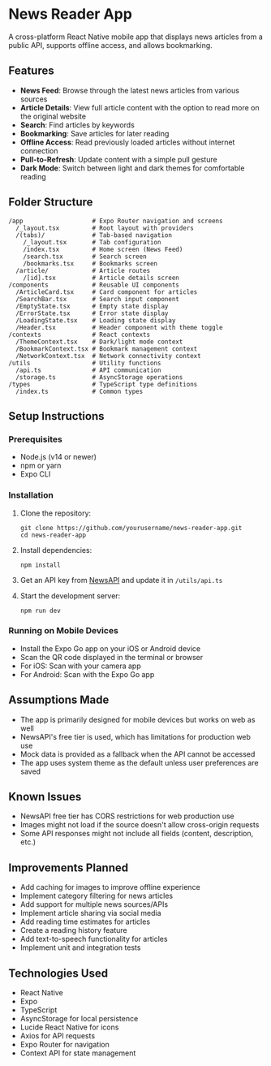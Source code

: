 # News Reader App

A cross-platform React Native mobile app that displays news articles from a public API, supports offline access, and allows bookmarking.

## Features

- **News Feed**: Browse through the latest news articles from various sources
- **Article Details**: View full article content with the option to read more on the original website
- **Search**: Find articles by keywords
- **Bookmarking**: Save articles for later reading
- **Offline Access**: Read previously loaded articles without internet connection
- **Pull-to-Refresh**: Update content with a simple pull gesture
- **Dark Mode**: Switch between light and dark themes for comfortable reading

## Folder Structure

```
/app                   # Expo Router navigation and screens
  /_layout.tsx         # Root layout with providers
  /(tabs)/             # Tab-based navigation
    /_layout.tsx       # Tab configuration
    /index.tsx         # Home screen (News Feed)
    /search.tsx        # Search screen
    /bookmarks.tsx     # Bookmarks screen
  /article/            # Article routes
    /[id].tsx          # Article details screen
/components            # Reusable UI components
  /ArticleCard.tsx     # Card component for articles
  /SearchBar.tsx       # Search input component
  /EmptyState.tsx      # Empty state display
  /ErrorState.tsx      # Error state display
  /LoadingState.tsx    # Loading state display
  /Header.tsx          # Header component with theme toggle
/contexts              # React contexts
  /ThemeContext.tsx    # Dark/light mode context
  /BookmarkContext.tsx # Bookmark management context
  /NetworkContext.tsx  # Network connectivity context
/utils                 # Utility functions
  /api.ts              # API communication
  /storage.ts          # AsyncStorage operations
/types                 # TypeScript type definitions
  /index.ts            # Common types
```

## Setup Instructions

### Prerequisites

- Node.js (v14 or newer)
- npm or yarn
- Expo CLI

### Installation

1. Clone the repository:
   ```
   git clone https://github.com/yourusername/news-reader-app.git
   cd news-reader-app
   ```

2. Install dependencies:
   ```
   npm install
   ```

3. Get an API key from [NewsAPI](https://newsapi.org/) and update it in `/utils/api.ts`

4. Start the development server:
   ```
   npm run dev
   ```

### Running on Mobile Devices

- Install the Expo Go app on your iOS or Android device
- Scan the QR code displayed in the terminal or browser
- For iOS: Scan with your camera app
- For Android: Scan with the Expo Go app

## Assumptions Made

- The app is primarily designed for mobile devices but works on web as well
- NewsAPI's free tier is used, which has limitations for production web use
- Mock data is provided as a fallback when the API cannot be accessed
- The app uses system theme as the default unless user preferences are saved

## Known Issues

- NewsAPI free tier has CORS restrictions for web production use
- Images might not load if the source doesn't allow cross-origin requests
- Some API responses might not include all fields (content, description, etc.)

## Improvements Planned

- Add caching for images to improve offline experience
- Implement category filtering for news articles
- Add support for multiple news sources/APIs
- Implement article sharing via social media
- Add reading time estimates for articles
- Create a reading history feature
- Add text-to-speech functionality for articles
- Implement unit and integration tests

## Technologies Used

- React Native
- Expo
- TypeScript
- AsyncStorage for local persistence
- Lucide React Native for icons
- Axios for API requests
- Expo Router for navigation
- Context API for state management